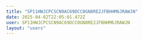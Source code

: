 ```yaml
---
title: "SP11HWJCPCSCN9AC69DCC0GN8RE2JFBHHM6JRAWJN"
date: 2025-04-02T22:05:01.472Z
user: SP11HWJCPCSCN9AC69DCC0GN8RE2JFBHHM6JRAWJN
layout: "users"
---
```

    